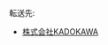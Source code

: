 <div>

転送先:

-   [株式会社KADOKAWA](/%E6%A0%AA%E5%BC%8F%E4%BC%9A%E7%A4%BEKADOKAWA "株式会社KADOKAWA")

</div>

<div>

</div>
